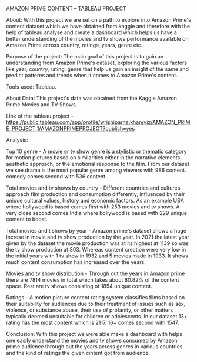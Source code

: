 AMAZON PRIME CONTENT – TABLEAU PROJECT

About: With this project we are set on a path to explore into Amazon Prime's content dataset which we have obtained from kaggle and therefore with the help of tableau analyse and create a dashboard which helps us have a better understanding of the movies and tv shows performance available on Amazon Prime across country, ratings, years, genre etc.

Purpose of the project: The main goal of this project is to gain an understanding from Amazon Prime's dataset, exploring the various factors like year, country, rating, genre that help us gain an insight of the same and predict patterns and trends when it comes to Amazon Prime's content.

Tools used: Tableau.

About Data: This project's data was obtained from the Kaggle Amazon Prime Movies and TV Shows.

Link of the tableau project - https://public.tableau.com/app/profile/wrishiparna.khan/viz/AMAZON_PRIME_PROJECT_1/AMAZONPRIMEPROJECT?publish=yes 

Analysis:

Top 10 genre - A movie or tv show genre is a stylistic or thematic category for motion pictures based on similarities either in the narrative elements, aesthetic approach, or the emotional response to the film. From our dataset we see drama is the most popular genre among viewers with 986 content. comedy comes second with 536 content.

Total movies and tv shows by country - Different countries and cultures approach film production and consumption differently, influenced by their unique cultural values, history and economic factors. As an example USA where hollywood is based comes first with 253 movies and tv shows. A very close second comes India where bollywood is based with 229 unique content to boost.

Total movies and t shows by year - Amazon prime's dataset shows a huge increse in movie and tv show production by the year. In 2021 the latest year given by the dataset the movie production was at its highest at 1139 so was the tv show production at 303. Whereas content creation were very low in the initial years with 1 tv show in 1932 and 5 movies made in 1933. It shows much content consumption has increased over the years.

Movies and tv show distribution - Through out the years in Amazon prime there are 7814 movies in total which takes about 80.82% of the content space. Rest are tv shows consisting of 1854 unique content.

Ratings - A motion picture content rating system classifies films based on their suitability for audiences due to their treatment of issues such as sex, violence, or substance abuse, their use of profanity, or other matters typically deemed unsuitable for children or adolescents. In our dataset 13+ rating has the most content which is 2117. 16+ comes second with 1547.

Conclusion: With this project we were able make a dashboard with helps one easily understand the movies and tv shows consumed by Amazon prime audience through out the years across genres in various countries and the kind of ratings the given cintent got from audience.


